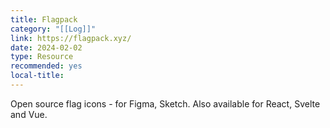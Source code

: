 ```yaml
---
title: Flagpack
category: "[[Log]]"
link: https://flagpack.xyz/
date: 2024-02-02
type: Resource
recommended: yes
local-title:
---
```

Open source flag icons - for Figma, Sketch. Also available for React, Svelte and Vue.